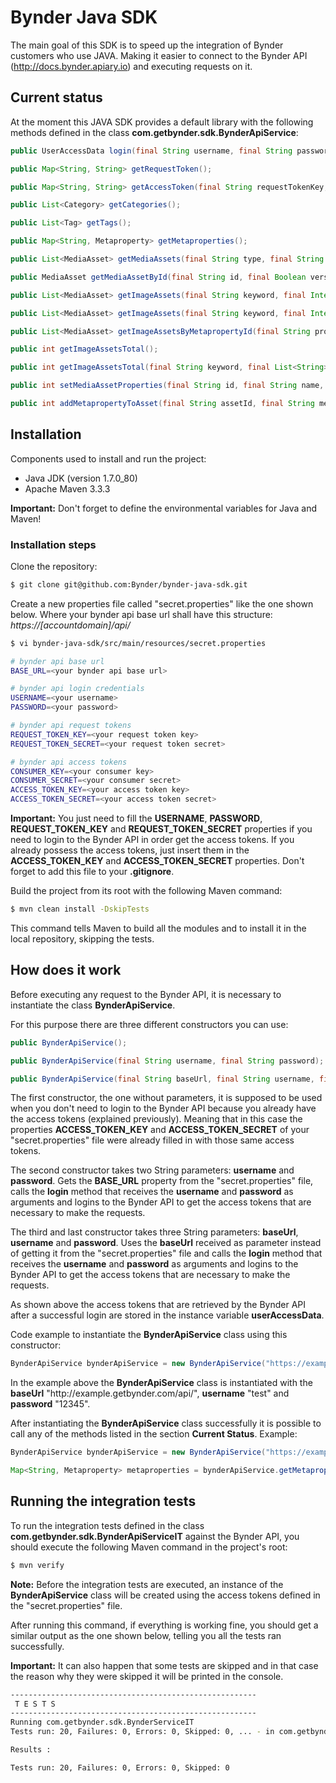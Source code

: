 # Bynder Java SDK

The main goal of this SDK is to speed up the integration of Bynder customers who use JAVA. Making it easier to connect to the Bynder API (http://docs.bynder.apiary.io) and executing requests on it.

## Current status

At the moment this JAVA SDK provides a default library with the following methods defined in the class <b>com.getbynder.sdk.BynderApiService</b>:

```java
public UserAccessData login(final String username, final String password);

public Map<String, String> getRequestToken();

public Map<String, String> getAccessToken(final String requestTokenKey, final String requestTokenSecret);

public List<Category> getCategories();

public List<Tag> getTags();

public Map<String, Metaproperty> getMetaproperties();

public List<MediaAsset> getMediaAssets(final String type, final String keyword, final Integer limit, final Integer offset, final String propertyOptionId);

public MediaAsset getMediaAssetById(final String id, final Boolean versions);

public List<MediaAsset> getImageAssets(final String keyword, final Integer limit, final Integer offset);

public List<MediaAsset> getImageAssets(final String keyword, final Integer limit, final Integer page, final List<String> propertyOptionIds);

public List<MediaAsset> getImageAssetsByMetapropertyId(final String propertyOptionId);

public int getImageAssetsTotal();

public int getImageAssetsTotal(final String keyword, final List<String> propertyOptionIds);

public int setMediaAssetProperties(final String id, final String name, final String description, final String copyright, final Boolean archive, final String datePublished);

public int addMetapropertyToAsset(final String assetId, final String metapropertyId, final String... optionsIds);
```

## Installation

Components used to install and run the project:
* Java JDK (version 1.7.0_80)
* Apache Maven 3.3.3

<b>Important:</b> Don't forget to define the environmental variables for Java and Maven!

### Installation steps
Clone the repository:
```bash
$ git clone git@github.com:Bynder/bynder-java-sdk.git
```

Create a new properties file called "secret.properties" like the one shown below. Where your bynder api base url shall have this structure: <i>https://&#91;accountdomain&#93;/api/</i>
```bash
$ vi bynder-java-sdk/src/main/resources/secret.properties

# bynder api base url
BASE_URL=<your bynder api base url>

# bynder api login credentials
USERNAME=<your username>
PASSWORD=<your password>

# bynder api request tokens
REQUEST_TOKEN_KEY=<your request token key>
REQUEST_TOKEN_SECRET=<your request token secret>

# bynder api access tokens
CONSUMER_KEY=<your consumer key>
CONSUMER_SECRET=<your consumer secret>
ACCESS_TOKEN_KEY=<your access token key>
ACCESS_TOKEN_SECRET=<your access token secret>
```
<b>Important:</b> You just need to fill the <b>USERNAME</b>, <b>PASSWORD</b>, <b>REQUEST_TOKEN_KEY</b> and <b>REQUEST_TOKEN_SECRET</b> properties if you need to login to the Bynder API in order get the access tokens. If you already possess the access tokens, just insert them in the <b>ACCESS_TOKEN_KEY</b> and <b>ACCESS_TOKEN_SECRET</b> properties. Don't forget to add this file to your <b>.gitignore</b>.

Build the project from its root with the following Maven command:
```bash
$ mvn clean install -DskipTests
```
This command tells Maven to build all the modules and to install it in the local repository, skipping the tests.

## How does it work
Before executing any request to the Bynder API, it is necessary to instantiate the class <b>BynderApiService</b>.

For this purpose there are three different constructors you can use:
```java
public BynderApiService();

public BynderApiService(final String username, final String password);

public BynderApiService(final String baseUrl, final String username, final String password);
```
The first constructor, the one without parameters, it is supposed to be used when you don't need to login to the Bynder API because you already have the access tokens (explained previously). Meaning that in this case the properties <b>ACCESS_TOKEN_KEY</b> and <b>ACCESS_TOKEN_SECRET</b> of your "secret.properties" file were already filled in with those same access tokens.

The second constructor takes two String parameters: <b>username</b> and <b>password</b>. Gets the <b>BASE_URL</b> property from the "secret.properties" file, calls the <b>login</b> method that receives the <b>username</b> and <b>password</b> as arguments and logins to the Bynder API to get the access tokens that are necessary to make the requests.

The third and last constructor takes three String parameters: <b>baseUrl</b>, <b>username</b> and <b>password</b>. Uses the <b>baseUrl</b> received as parameter instead of getting it from the "secret.properties" file and calls the <b>login</b> method that receives the <b>username</b> and <b>password</b> as arguments and logins to the Bynder API to get the access tokens that are necessary to make the requests.

As shown above the access tokens that are retrieved by the Bynder API after a successful login are stored in the instance variable <b>userAccessData</b>.

Code example to instantiate the <b>BynderApiService</b> class using this constructor:
```java
BynderApiService bynderApiService = new BynderApiService("https://example.getbynder.com/api/", "test", "12345");
```
In the example above the <b>BynderApiService</b> class is instantiated with the <b>baseUrl</b> "ht&#8203;tp://example.getbynder.com/api/", <b>username</b> "test" and <b>password</b> "12345".

After instantiating the <b>BynderApiService</b> class successfully it is possible to call any of the methods listed in the section <b>Current Status</b>. Example:

```java
BynderApiService bynderApiService = new BynderApiService("https://example.getbynder.com/api/", "test", "12345");

Map<String, Metaproperty> metaproperties = bynderApiService.getMetaproperties();
```

## Running the integration tests
To run the integration tests defined in the class <b>com.getbynder.sdk.BynderApiServiceIT</b> against the Bynder API, you should execute the following Maven command in the project's root:
```bash
$ mvn verify
```
<b>Note:</b> Before the integration tests are executed, an instance of the <b>BynderApiService</b> class will be created using the access tokens defined in the "secret.properties" file.

After running this command, if everything is working fine, you should get a similar output as the one shown below, telling you all the tests ran successfully.

<b>Important:</b> It can also happen that some tests are skipped and in that case the reason why they were skipped it will be printed in the console.
```bash
-------------------------------------------------------
 T E S T S
-------------------------------------------------------
Running com.getbynder.sdk.BynderServiceIT
Tests run: 20, Failures: 0, Errors: 0, Skipped: 0, ... - in com.getbynder.sdk.BynderServiceIT

Results :

Tests run: 20, Failures: 0, Errors: 0, Skipped: 0

```
